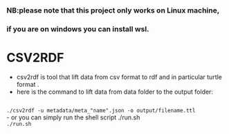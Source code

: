 ### NB:please note that this project only works on Linux machine,
### if you are on windows you can install wsl.
# CSV2RDF
- csv2rdf is tool that lift data from csv format to rdf and in particular turtle format .
- here is the command to lift data from data folder to the output folder:
<code>
./csv2rdf -u metadata/meta_"name".json -o output/filename.ttl  
</code>
- or you can simply run the shell script ./run.sh
<code>
./run.sh
</code>
